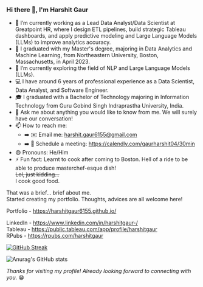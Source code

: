 ### Hi there 👋, I'm Harshit Gaur

- :briefcase: I’m currently working as a Lead Data Analyst/Data Scientist at Greatpoint HR, where I design ETL pipelines, build strategic Tableau dashboards, and apply predictive modeling and Large Language Models (LLMs) to improve analytics accuracy.
- :school: I graduated with my Master's degree, majoring in Data Analytics and Machine Learning, from Northeastern University, Boston, Massachusetts, in April 2023.
- 🌱 I’m currently exploring the field of NLP and Large Language Models (LLMs).
- :computer: I have around 6 years of professional experience as a Data Scientist, Data Analyst, and Software Engineer.
- :mortar_board: I graduated with a Bachelor of Technology majoring in Information Technology from Guru Gobind Singh Indraprastha University, India.
- 💬 Ask me about anything you would like to know from me. We will surely have our conversation!
- 📫 How to reach me:
  - ➡️ ✉️ Email me: harshit.gaur6155@gmail.com
  - ➡️ 📅 Schedule a meeting: https://calendly.com/gaurharshit04/30min
- 😄 Pronouns: He/Him
- ⚡ Fun fact: Learnt to cook after coming to Boston. Hell of a ride to be able to produce masterchef-esque dish! 
              </br>~~Lol, just kidding...~~ 
              </br>I cook good food. 

That was a brief... brief about me. </br>
Started creating my portfolio. Thoughts, advices are all welcome here!

Portfolio - https://harshitgaur6155.github.io/ </br>

LinkedIn - https://www.linkedin.com/in/harshitgaur-/ </br>
Tableau - https://public.tableau.com/app/profile/harshitgaur </br>
RPubs - https://rpubs.com/harshitgaur </br>

<!-- ![Anurag's GitHub stats](https://github-readme-stats.vercel.app/api?username=harshitgaur6155&show_icons=true&theme=radical) --> 

[![GitHub Streak](https://streak-stats.demolab.com/?user=harshitgaur6155&theme=radical)](https://git.io/streak-stats)

![Anurag's GitHub stats](https://github-readme-stats.vercel.app/api/top-langs/?username=harshitgaur6155&theme=radical)


*_Thanks for visiting my profile! Already looking forward to connecting with you._* :grin:
